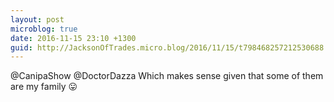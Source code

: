 ```yaml
---
layout: post
microblog: true
date: 2016-11-15 23:10 +1300
guid: http://JacksonOfTrades.micro.blog/2016/11/15/t798468257212530688.html
---
```

@CanipaShow @DoctorDazza Which makes sense given that some of them are my family 😛
